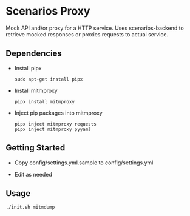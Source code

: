 # Scenarios Proxy

Mock API and/or proxy for a HTTP service. Uses scenarios-backend to retrieve mocked responses or proxies requests to actual service.

## Dependencies

* Install pipx

    ```
    sudo apt-get install pipx
    ```

* Install mitmproxy

    ```
    pipx install mitmproxy
    ```

* Inject pip packages into mitmproxy

    ```
    pipx inject mitmproxy requests
    pipx inject mitmproxy pyyaml
    ```

## Getting Started

* Copy config/settings.yml.sample to config/settings.yml

* Edit as needed

## Usage

```
./init.sh mitmdump
```
